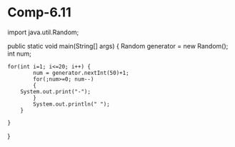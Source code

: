 # Comp-6.11
import java.util.Random;

public static void main(String[] args) {
	Random generator = new Random();
	int num;
        
	for(int i=1; i<=20; i++) {
            num = generator.nextInt(50)+1;
            for(;num>=0; num--) 
            {
		System.out.print("-");
            }
            System.out.println(" ");
        }

    }

}
